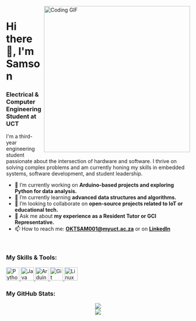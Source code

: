 <!-- The header GIF. You can find more on Giphy or Tenor by searching "coding" or "engineering". -->
<img align="right" alt="Coding GIF" width="400" src="https://media.tenor.com/GfSX-u7VGM4AAAAC/coding.gif">

<!-- Main Introduction -->
<h1 align="left">Hi there 👋, I'm Samson</h1>
<h3 align="left">Electrical & Computer Engineering Student at UCT</h3>

<!-- A little bit about you. Use emojis to make it stand out! -->
<p align="left">
  I'm a third-year engineering student passionate about the intersection of hardware and software. I thrive on solving complex problems and am currently honing my skills in embedded systems, software development, and student leadership.
</p>

- 🔭 I’m currently working on **Arduino-based projects and exploring Python for data analysis.**
- 🌱 I’m currently learning **advanced data structures and algorithms.**
- 🤝 I’m looking to collaborate on **open-source projects related to IoT or educational tech.**
- 💬 Ask me about **my experience as a Resident Tutor or GCI Representative.**
- 📫 How to reach me: **[OKTSAM001@myuct.ac.za](mailto:OKTSAM001@myuct.ac.za)** or on **[LinkedIn](https://linkedin.com/in/samsonokuthe)**

<br/>

<!-- Skills Section with Icons -->
<h3 align="left">My Skills & Tools:</h3>
<p align="left">
  <!-- Python -->
  <a href="https://www.python.org/" target="_blank" rel="noreferrer">
    <img src="https://raw.githubusercontent.com/danielcranney/readme-generator/main/public/icons/skills/python-colored.svg" width="36" height="36" alt="Python" />
  </a>
  <!-- Java -->
  <a href="https://www.oracle.com/java/" target="_blank" rel="noreferrer">
    <img src="https://raw.githubusercontent.com/danielcranney/readme-generator/main/public/icons/skills/java-colored.svg" width="36" height="36" alt="Java" />
  </a>
  <!-- Arduino -->
  <a href="https://www.arduino.cc/" target="_blank" rel="noreferrer">
    <img src="https://raw.githubusercontent.com/danielcranney/readme-generator/main/public/icons/skills/arduino-colored.svg" width="36" height="36" alt="Arduino" />
  </a>
  <!-- Git -->
  <a href="https://git-scm.com/" target="_blank" rel="noreferrer">
    <img src="https://raw.githubusercontent.com/danielcranney/readme-generator/main/public/icons/skills/git-colored.svg" width="36" height="36" alt="Git" />
  </a>
  <!-- Linux -->
  <a href="https://www.linux.org" target="_blank" rel="noreferrer">
    <img src="https://raw.githubusercontent.com/danielcranney/readme-generator/main/public/icons/skills/linux-colored.svg" width="36" height="36" alt="Linux" />
  </a>
</p>

<!-- GitHub Stats (Personalized for you!) -->
<h3 align="left">My GitHub Stats:</h3>
<p align="center">
  <img src="https://github-readme-stats.vercel.app/api?username=0geder&show_icons=true&theme=dracula&include_all_commits=true&count_private=true"/>
  <br/>
  <img src="https://github-readme-stats.vercel.app/api/top-langs/?username=0geder&layout=compact&langs_count=8&theme=dracula"/>
</p>
